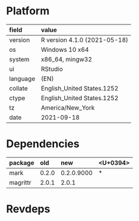 # Platform

|field    |value                        |
|:--------|:----------------------------|
|version  |R version 4.1.0 (2021-05-18) |
|os       |Windows 10 x64               |
|system   |x86_64, mingw32              |
|ui       |RStudio                      |
|language |(EN)                         |
|collate  |English_United States.1252   |
|ctype    |English_United States.1252   |
|tz       |America/New_York             |
|date     |2021-09-18                   |

# Dependencies

|package  |old   |new        |<U+0394>  |
|:--------|:-----|:----------|:--|
|mark     |0.2.0 |0.2.0.9000 |*  |
|magrittr |2.0.1 |2.0.1      |   |

# Revdeps

